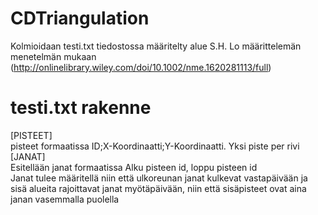 # CDTriangulation
Kolmioidaan testi.txt tiedostossa määritelty alue S.H. Lo määrittelemän menetelmän mukaan (http://onlinelibrary.wiley.com/doi/10.1002/nme.1620281113/full)
# testi.txt rakenne
[PISTEET]  
pisteet formaatissa ID;X-Koordinaatti;Y-Koordinaatti. Yksi piste per rivi  
[JANAT]  
Esitellään janat formaatissa Alku pisteen id, loppu pisteen id  
Janat tulee määritellä niin että ulkoreunan janat kulkevat vastapäivään ja sisä alueita rajoittavat janat myötäpäivään, niin että sisäpisteet ovat aina janan vasemmalla puolella
